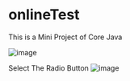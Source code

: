 # onlineTest
This is a Mini Project of Core Java

![image](https://github.com/Kishankr09/onlineTest/assets/68832175/e559a1ca-320d-4acd-9948-8fd306079a78)


Select The Radio Button
![image](https://github.com/Kishankr09/onlineTest/assets/68832175/c4474cbf-5d57-4248-a0d0-06cebc3ea32d)
